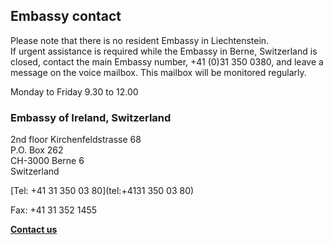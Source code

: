 ## Embassy contact

Please note that there is no resident Embassy in Liechtenstein.  
If urgent assistance is required while the Embassy in Berne, Switzerland is closed, contact the main Embassy number, +41 (0)31 350 0380, and leave a message on the voice mailbox. This mailbox will be monitored regularly.

Monday to Friday 9.30 to 12.00

### Embassy of Ireland, Switzerland

2nd floor Kirchenfeldstrasse 68   
P.O. Box 262   
CH-3000 Berne 6   
Switzerland

[Tel: +41 31 350 03 80](tel:+4131 350 03 80)

Fax: +41 31 352 1455

[**Contact us**](/en/switzerland/berne/contact/)